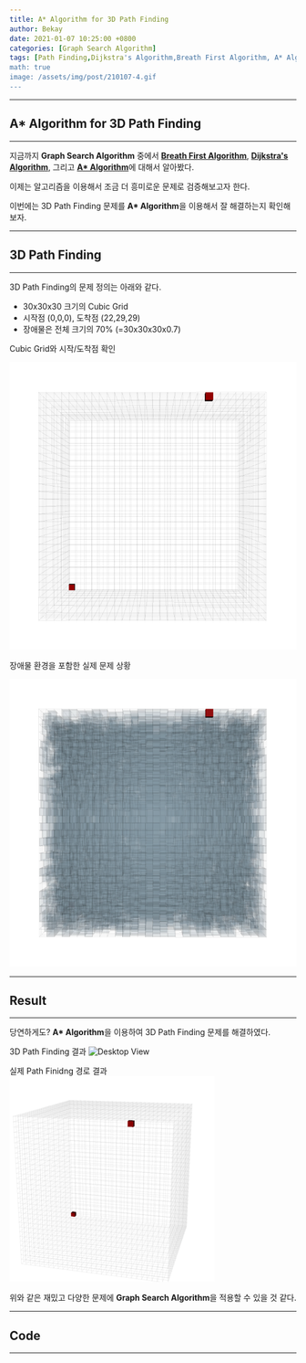 ```yaml
---
title: A* Algorithm for 3D Path Finding
author: Bekay
date: 2021-01-07 10:25:00 +0800
categories: [Graph Search Algorithm]
tags: [Path Finding,Dijkstra's Algorithm,Breath First Algorithm, A* Algorithm]
math: true
image: /assets/img/post/210107-4.gif
---
```



---
## A* Algorithm for 3D Path Finding
---
지금까지 **Graph Search Algorithm** 중에서 [**Breath First Algorithm**](https://bekaykang.github.io/posts/Breath-First-Algorithm/), [**Dijkstra's Algorithm**](https://bekaykang.github.io/posts/dijkstra-algorithm/), 그리고 [**A\* Algorithm**](https://bekaykang.github.io/posts/Astar-algorithm/)에 대해서 알아봤다.

이제는 알고리즘을 이용해서 조금 더 흥미로운 문제로 검증해보고자 한다.

이번에는 3D Path Finding 문제를 **A\* Algorithm**을 이용해서 잘 해결하는지 확인해보자.

---
## 3D Path Finding
---
3D Path Finding의 문제 정의는 아래와 같다.
- 30x30x30 크기의 Cubic Grid
- 시작점 (0,0,0), 도착점 (22,29,29)
- 장애물은 전체 크기의 70% (=30x30x30x0.7)

Cubic Grid와 시작/도착점 확인


![Desktop View](/assets/img/post/210107-1.png)

장애물 환경을 포함한 실제 문제 상황


![Desktop View](/assets/img/post/210107-2.png)

---
## Result
---
당연하게도? **A\* Algorithm**을 이용하여 3D Path Finding 문제를 해결하였다.

3D Path Finding 결과
![Desktop View](/assets/img/post/210107-4.gif)

실제 Path Finidng 경로 결과
![Desktop View](/assets/img/post/210107-3.gif)

위와 같은 재밌고 다양한 문제에 **Graph Search Algorithm**을 적용할 수 있을 것 같다.

---
## Code
---
<script src="https://gist.github.com/BekayKang/6b68db39eca39b81fbcf9b1c43567b98.js"></script>